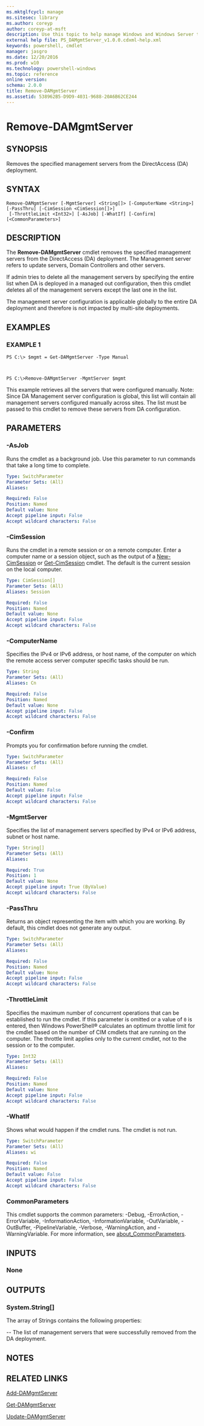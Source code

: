 ```yaml
---
ms.mktglfcycl: manage
ms.sitesec: library
ms.author: coreyp
author: coreyp-at-msft
description: Use this topic to help manage Windows and Windows Server technologies with Windows PowerShell.
external help file: PS_DAMgmtServer_v1.0.0.cdxml-help.xml
keywords: powershell, cmdlet
manager: jasgro
ms.date: 12/20/2016
ms.prod: w10
ms.technology: powershell-windows
ms.topic: reference
online version: 
schema: 2.0.0
title: Remove-DAMgmtServer
ms.assetid: 538962B5-D9D9-4031-9688-20A6B62CE244
---
```


# Remove-DAMgmtServer

## SYNOPSIS
Removes the specified management servers from the DirectAccess (DA) deployment.

## SYNTAX

```
Remove-DAMgmtServer [-MgmtServer] <String[]> [-ComputerName <String>] [-PassThru] [-CimSession <CimSession[]>]
 [-ThrottleLimit <Int32>] [-AsJob] [-WhatIf] [-Confirm] [<CommonParameters>]
```

## DESCRIPTION
The **Remove-DAMgmtServer** cmdlet removes the specified management servers from the DirectAccess (DA) deployment.
The Management server refers to update servers, Domain Controllers and other servers.

If admin tries to delete all the management servers by specifying the entire list when DA is deployed in a managed out configuration, then this cmdlet deletes all of the management servers except the last one in the list.

The management server configuration is applicable globally to the entire DA deployment and therefore is not impacted by multi-site deployments.

## EXAMPLES

### EXAMPLE 1
```
PS C:\> $mgmt = Get-DAMgmtServer -Type Manual



PS C:\>Remove-DAMgmtServer -MgmtServer $mgmt
```

This example retrieves all the servers that were configured manually.
Note: Since DA Management server configuration is global, this list will contain all management servers configured manually across sites.
The list must be passed to this cmdlet to remove these servers from DA configuration.

## PARAMETERS

### -AsJob
Runs the cmdlet as a background job. Use this parameter to run commands that take a long time to complete.

```yaml
Type: SwitchParameter
Parameter Sets: (All)
Aliases: 

Required: False
Position: Named
Default value: None
Accept pipeline input: False
Accept wildcard characters: False
```

### -CimSession
Runs the cmdlet in a remote session or on a remote computer.
Enter a computer name or a session object, such as the output of a [New-CimSession](http://go.microsoft.com/fwlink/p/?LinkId=227967) or [Get-CimSession](http://go.microsoft.com/fwlink/p/?LinkId=227966) cmdlet.
The default is the current session on the local computer.

```yaml
Type: CimSession[]
Parameter Sets: (All)
Aliases: Session

Required: False
Position: Named
Default value: None
Accept pipeline input: False
Accept wildcard characters: False
```

### -ComputerName
Specifies the IPv4 or IPv6 address, or host name, of the computer on which the remote access server computer specific tasks should be run.

```yaml
Type: String
Parameter Sets: (All)
Aliases: Cn

Required: False
Position: Named
Default value: None
Accept pipeline input: False
Accept wildcard characters: False
```

### -Confirm
Prompts you for confirmation before running the cmdlet.

```yaml
Type: SwitchParameter
Parameter Sets: (All)
Aliases: cf

Required: False
Position: Named
Default value: False
Accept pipeline input: False
Accept wildcard characters: False
```

### -MgmtServer
Specifies the list of management servers specified by IPv4 or IPv6 address, subnet or host name.

```yaml
Type: String[]
Parameter Sets: (All)
Aliases: 

Required: True
Position: 1
Default value: None
Accept pipeline input: True (ByValue)
Accept wildcard characters: False
```

### -PassThru
Returns an object representing the item with which you are working.
By default, this cmdlet does not generate any output.

```yaml
Type: SwitchParameter
Parameter Sets: (All)
Aliases: 

Required: False
Position: Named
Default value: None
Accept pipeline input: False
Accept wildcard characters: False
```

### -ThrottleLimit
Specifies the maximum number of concurrent operations that can be established to run the cmdlet.
If this parameter is omitted or a value of `0` is entered, then Windows PowerShell® calculates an optimum throttle limit for the cmdlet based on the number of CIM cmdlets that are running on the computer.
The throttle limit applies only to the current cmdlet, not to the session or to the computer.

```yaml
Type: Int32
Parameter Sets: (All)
Aliases: 

Required: False
Position: Named
Default value: None
Accept pipeline input: False
Accept wildcard characters: False
```

### -WhatIf
Shows what would happen if the cmdlet runs.
The cmdlet is not run.

```yaml
Type: SwitchParameter
Parameter Sets: (All)
Aliases: wi

Required: False
Position: Named
Default value: False
Accept pipeline input: False
Accept wildcard characters: False
```

### CommonParameters
This cmdlet supports the common parameters: -Debug, -ErrorAction, -ErrorVariable, -InformationAction, -InformationVariable, -OutVariable, -OutBuffer, -PipelineVariable, -Verbose, -WarningAction, and -WarningVariable. For more information, see [about_CommonParameters](http://go.microsoft.com/fwlink/?LinkID=113216).

## INPUTS

### None

## OUTPUTS

### System.String[]
The array of Strings contains the following properties: 

 -- The list of management servers that were successfully removed from the DA deployment.

## NOTES

## RELATED LINKS

[Add-DAMgmtServer](./Add-DAMgmtServer.md)

[Get-DAMgmtServer](./Get-DAMgmtServer.md)

[Update-DAMgmtServer](./Update-DAMgmtServer.md)


